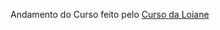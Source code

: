 Andamento do Curso feito pelo <a href="http://loiane.training/course/angular-2/">Curso da Loiane</a>
